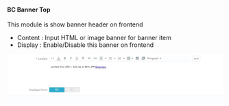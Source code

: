 #### BC Banner Top
This module is show banner header on frontend
* Content : Input HTML or image banner for banner item 
* Display : Enable/Disable this banner on frontend

![](/assets/bcbanner.jpg)
